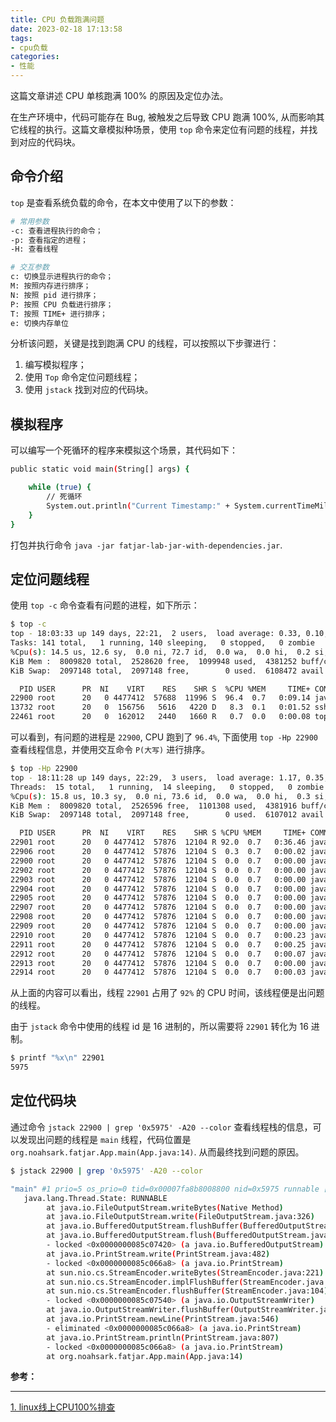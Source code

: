 ```yaml
---
title: CPU 负载跑满问题
date: 2023-02-18 17:13:58
tags:
- cpu负载
categories:
- 性能
---
```


这篇文章讲述 CPU 单核跑满 100% 的原因及定位办法。

<!-- more -->

在生产环境中，代码可能存在 Bug, 被触发之后导致 CPU 跑满 100%, 从而影响其它线程的执行。这篇文章模拟种场景，使用 `top` 命令来定位有问题的线程，并找到对应的代码块。

## 命令介绍

`top` 是查看系统负载的命令，在本文中使用了以下的参数：

```bash
# 常用参数
-c: 查看进程执行的命令；
-p: 查看指定的进程；
-H: 查看线程

# 交互参数
c: 切换显示进程执行的命令；
M: 按照内存进行排序；
N: 按照 pid 进行排序；
P: 按照 CPU 负载进行排序；
T: 按照 TIME+ 进行排序；
e: 切换内存单位
```

分析该问题，关键是找到跑满 CPU 的线程，可以按照以下步骤进行：
1. 编写模拟程序；
2. 使用 `Top` 命令定位问题线程；
3. 使用 `jstack` 找到对应的代码块。

## 模拟程序
可以编写一个死循环的程序来模拟这个场景，其代码如下：
```bash
public static void main(String[] args) {

    while (true) {
        // 死循环
        System.out.println("Current Timestamp:" + System.currentTimeMillis());
    }
}
```

打包并执行命令 `java -jar fatjar-lab-jar-with-dependencies.jar`.

## 定位问题线程
使用 `top -c` 命令查看有问题的进程，如下所示：

```bash
$ top -c 
top - 18:03:33 up 149 days, 22:21,  2 users,  load average: 0.33, 0.10, 0.07
Tasks: 141 total,   1 running, 140 sleeping,   0 stopped,   0 zombie
%Cpu(s): 14.5 us, 12.6 sy,  0.0 ni, 72.7 id,  0.0 wa,  0.0 hi,  0.2 si,  0.0 st
KiB Mem :  8009820 total,  2528620 free,  1099948 used,  4381252 buff/cache
KiB Swap:  2097148 total,  2097148 free,        0 used.  6108472 avail Mem 

  PID USER      PR  NI    VIRT    RES    SHR S  %CPU %MEM     TIME+ COMMAND
22900 root      20   0 4477412  57688  11996 S  96.4  0.7   0:09.14 java -jar fatjar-lab-jar-with-dependencies.jar
13732 root      20   0  156756   5616   4220 D   8.3  0.1   0:01.52 sshd: root@pts/0,pts/1
22461 root      20   0  162012   2440   1660 R   0.7  0.0   0:00.08 top -c  
```

可以看到，有问题的进程是 `22900`, CPU 跑到了 `96.4%`, 下面使用 `top -Hp 22900` 查看线程信息，并使用交互命令 `P(大写)` 进行排序。

```bash
$ top -Hp 22900
top - 18:11:28 up 149 days, 22:29,  3 users,  load average: 1.17, 0.35, 0.17
Threads:  15 total,   1 running,  14 sleeping,   0 stopped,   0 zombie
%Cpu(s): 15.8 us, 10.3 sy,  0.0 ni, 73.6 id,  0.0 wa,  0.0 hi,  0.3 si,  0.0 st
KiB Mem :  8009820 total,  2526596 free,  1101308 used,  4381916 buff/cache
KiB Swap:  2097148 total,  2097148 free,        0 used.  6107012 avail Mem 

  PID USER      PR  NI    VIRT    RES    SHR S %CPU %MEM     TIME+ COMMAND
22901 root      20   0 4477412  57876  12104 R 92.0  0.7   0:36.46 java -jar fatjar-lab-jar-with-dependencies.jar
22906 root      20   0 4477412  57876  12104 S  0.3  0.7   0:00.02 java -jar fatjar-lab-jar-with-dependencies.jar
22900 root      20   0 4477412  57876  12104 S  0.0  0.7   0:00.00 java -jar fatjar-lab-jar-with-dependencies.jar
22902 root      20   0 4477412  57876  12104 S  0.0  0.7   0:00.00 java -jar fatjar-lab-jar-with-dependencies.jar
22903 root      20   0 4477412  57876  12104 S  0.0  0.7   0:00.00 java -jar fatjar-lab-jar-with-dependencies.jar
22904 root      20   0 4477412  57876  12104 S  0.0  0.7   0:00.00 java -jar fatjar-lab-jar-with-dependencies.jar
22905 root      20   0 4477412  57876  12104 S  0.0  0.7   0:00.00 java -jar fatjar-lab-jar-with-dependencies.jar
22907 root      20   0 4477412  57876  12104 S  0.0  0.7   0:00.00 java -jar fatjar-lab-jar-with-dependencies.jar
22908 root      20   0 4477412  57876  12104 S  0.0  0.7   0:00.00 java -jar fatjar-lab-jar-with-dependencies.jar
22909 root      20   0 4477412  57876  12104 S  0.0  0.7   0:00.00 java -jar fatjar-lab-jar-with-dependencies.jar
22910 root      20   0 4477412  57876  12104 S  0.0  0.7   0:00.23 java -jar fatjar-lab-jar-with-dependencies.jar
22911 root      20   0 4477412  57876  12104 S  0.0  0.7   0:00.25 java -jar fatjar-lab-jar-with-dependencies.jar
22912 root      20   0 4477412  57876  12104 S  0.0  0.7   0:00.07 java -jar fatjar-lab-jar-with-dependencies.jar
22913 root      20   0 4477412  57876  12104 S  0.0  0.7   0:00.00 java -jar fatjar-lab-jar-with-dependencies.jar
22914 root      20   0 4477412  57876  12104 S  0.0  0.7   0:00.03 java -jar fatjar-lab-jar-with-dependencies.jar
```

从上面的内容可以看出，线程 `22901` 占用了 `92%` 的 CPU 时间，该线程便是出问题的线程。

由于 `jstack` 命令中使用的线程 id 是 16 进制的，所以需要将 `22901` 转化为 16 进制。
```bash
$ printf "%x\n" 22901
5975
```

## 定位代码块

通过命令 `jstack 22900 | grep '0x5975' -A20 --color` 查看线程栈的信息，可以发现出问题的线程是 `main` 线程，代码位置是 `org.noahsark.fatjar.App.main(App.java:14)`. 从而最终找到问题的原因。

```bash
$ jstack 22900 | grep '0x5975' -A20 --color  

"main" #1 prio=5 os_prio=0 tid=0x00007fa8b8008800 nid=0x5975 runnable [0x00007fa8c10c9000]
   java.lang.Thread.State: RUNNABLE
        at java.io.FileOutputStream.writeBytes(Native Method)
        at java.io.FileOutputStream.write(FileOutputStream.java:326)
        at java.io.BufferedOutputStream.flushBuffer(BufferedOutputStream.java:82)
        at java.io.BufferedOutputStream.flush(BufferedOutputStream.java:140)
        - locked <0x0000000085c07420> (a java.io.BufferedOutputStream)
        at java.io.PrintStream.write(PrintStream.java:482)
        - locked <0x0000000085c066a8> (a java.io.PrintStream)
        at sun.nio.cs.StreamEncoder.writeBytes(StreamEncoder.java:221)
        at sun.nio.cs.StreamEncoder.implFlushBuffer(StreamEncoder.java:291)
        at sun.nio.cs.StreamEncoder.flushBuffer(StreamEncoder.java:104)
        - locked <0x0000000085c07540> (a java.io.OutputStreamWriter)
        at java.io.OutputStreamWriter.flushBuffer(OutputStreamWriter.java:185)
        at java.io.PrintStream.newLine(PrintStream.java:546)
        - eliminated <0x0000000085c066a8> (a java.io.PrintStream)
        at java.io.PrintStream.println(PrintStream.java:807)
        - locked <0x0000000085c066a8> (a java.io.PrintStream)
        at org.noahsark.fatjar.App.main(App.java:14)
```

**参考：**

----
[1]:https://segmentfault.com/a/1190000040763437?utm_source=sf-similar-article


[1. linux线上CPU100%排查][1]


